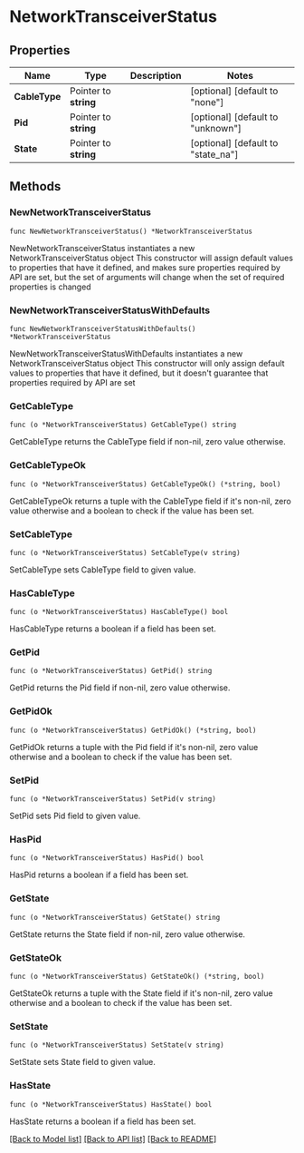 # NetworkTransceiverStatus

## Properties

Name | Type | Description | Notes
------------ | ------------- | ------------- | -------------
**CableType** | Pointer to **string** |  | [optional] [default to "none"]
**Pid** | Pointer to **string** |  | [optional] [default to "unknown"]
**State** | Pointer to **string** |  | [optional] [default to "state_na"]

## Methods

### NewNetworkTransceiverStatus

`func NewNetworkTransceiverStatus() *NetworkTransceiverStatus`

NewNetworkTransceiverStatus instantiates a new NetworkTransceiverStatus object
This constructor will assign default values to properties that have it defined,
and makes sure properties required by API are set, but the set of arguments
will change when the set of required properties is changed

### NewNetworkTransceiverStatusWithDefaults

`func NewNetworkTransceiverStatusWithDefaults() *NetworkTransceiverStatus`

NewNetworkTransceiverStatusWithDefaults instantiates a new NetworkTransceiverStatus object
This constructor will only assign default values to properties that have it defined,
but it doesn't guarantee that properties required by API are set

### GetCableType

`func (o *NetworkTransceiverStatus) GetCableType() string`

GetCableType returns the CableType field if non-nil, zero value otherwise.

### GetCableTypeOk

`func (o *NetworkTransceiverStatus) GetCableTypeOk() (*string, bool)`

GetCableTypeOk returns a tuple with the CableType field if it's non-nil, zero value otherwise
and a boolean to check if the value has been set.

### SetCableType

`func (o *NetworkTransceiverStatus) SetCableType(v string)`

SetCableType sets CableType field to given value.

### HasCableType

`func (o *NetworkTransceiverStatus) HasCableType() bool`

HasCableType returns a boolean if a field has been set.

### GetPid

`func (o *NetworkTransceiverStatus) GetPid() string`

GetPid returns the Pid field if non-nil, zero value otherwise.

### GetPidOk

`func (o *NetworkTransceiverStatus) GetPidOk() (*string, bool)`

GetPidOk returns a tuple with the Pid field if it's non-nil, zero value otherwise
and a boolean to check if the value has been set.

### SetPid

`func (o *NetworkTransceiverStatus) SetPid(v string)`

SetPid sets Pid field to given value.

### HasPid

`func (o *NetworkTransceiverStatus) HasPid() bool`

HasPid returns a boolean if a field has been set.

### GetState

`func (o *NetworkTransceiverStatus) GetState() string`

GetState returns the State field if non-nil, zero value otherwise.

### GetStateOk

`func (o *NetworkTransceiverStatus) GetStateOk() (*string, bool)`

GetStateOk returns a tuple with the State field if it's non-nil, zero value otherwise
and a boolean to check if the value has been set.

### SetState

`func (o *NetworkTransceiverStatus) SetState(v string)`

SetState sets State field to given value.

### HasState

`func (o *NetworkTransceiverStatus) HasState() bool`

HasState returns a boolean if a field has been set.


[[Back to Model list]](../README.md#documentation-for-models) [[Back to API list]](../README.md#documentation-for-api-endpoints) [[Back to README]](../README.md)


